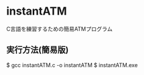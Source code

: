 # instantATM
 C言語を練習するための簡易ATMプログラム

## 実行方法(簡易版)

$ gcc instantATM.c -o instantATM
$ instantATM.exe
